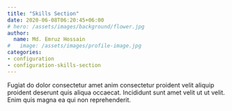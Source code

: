 ```yaml
---
title: "Skills Section"
date: 2020-06-08T06:20:45+06:00
# hero: /assets/images/background/flower.jpg
author:
  name: Md. Emruz Hossain
#   image: /assets/images/profile-image.jpg
categories:
- configuration
- configuration-skills-section
---
```


Fugiat do dolor consectetur amet anim consectetur proident velit aliquip proident deserunt quis aliqua occaecat. Incididunt sunt amet velit ut ut velit. Enim quis magna ea qui non reprehenderit.